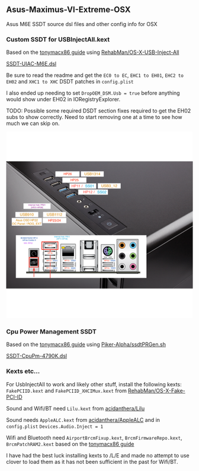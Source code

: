 ## Asus-Maximus-VI-Extreme-OSX

Asus M6E SSDT source dsl files and other config info for OSX

### Custom SSDT for USBInjectAll.kext

Based on the [tonymacx86 guide](https://www.tonymacx86.com/threads/guide-creating-a-custom-ssdt-for-usbinjectall-kext.211311/) using [RehabMan/OS-X-USB-Inject-All](https://github.com/RehabMan/OS-X-USB-Inject-All)

[SSDT-UIAC-M6E.dsl](/SSDT-UIAC-M6E.dsl)

Be sure to read the readme and get the `EC0 to EC`, `EHC1 to EH01`, `EHC2 to EH02` and `XHC1 to XHC` DSDT patches in `config.plist`

I also ended up needing to set `DropOEM_DSM.Usb = true` before anything would show under EH02 in IORegistryExplorer.

TODO: Possible some required DSDT section fixes required to get the EH02 subs to show correctly. Need to start removing one at a time to see how much we can skip on.

![Port Detection Notes](/M6E-PortDetectionNotes.png)

### Cpu Power Management SSDT

Based on the [tonymacx86 guide](https://www.tonymacx86.com/threads/quick-guide-to-generate-a-ssdt-for-cpu-power-management.177456/) using [Piker-Alpha/ssdtPRGen.sh](https://github.com/Piker-Alpha/ssdtPRGen.sh)

[SSDT-CpuPm-4790K.dsl](/SSDT-CpuPm-4790K.dsl)

### Kexts etc...

For UsbInjectAll to work and likely other stuff, install the following kexts:
`FakePCIID.kext` and `FakePCIID_XHCIMux.kext` from [RehabMan/OS-X-Fake-PCI-ID](https://github.com/RehabMan/OS-X-Fake-PCI-ID)

Sound and Wifi/BT need `Lilu.kext` from [acidanthera/Lilu](https://github.com/acidanthera/Lilu)

Sound needs `AppleALC.kext` from [acidanthera/AppleALC](https://github.com/acidanthera/AppleALC) and in `config.plist` `Devices.Audio.Inject = 1`

Wifi and Bluetooth need `AirportBrcmFixup.kext`, `BrcmFirmwareRepo.kext`, `BrcmPatchRAM2.kext` based on the [tonymacx86 guide](https://www.tonymacx86.com/threads/broadcom-wifi-bluetooth-guide.242423/#post-1664577)

I have had the best luck installing kexts to /L/E and made no attempt to use clover to load them as it has not been sufficient in the past for Wifi/BT.